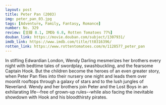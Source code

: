 ```yaml
---
layout: post 
title: Peter Pan (2003)
img: peter_pan_03.jpg
tags: [Adventure, Family, Fantasy, Romance]
number: No. 329
review: [豆瓣 8.1, IMDb 6.8, Rotten Tomatoes 77%]
douban_link: https://movie.douban.com/subject/1307931/
imdb_link: https://www.imdb.com/title/tt0316396/
rotten_link: https://www.rottentomatoes.com/m/1128577_peter_pan
---
```


In stifling Edwardian London, Wendy Darling mesmerizes her brothers every night with bedtime tales of swordplay, swashbuckling, and the fearsome Captain Hook. But the children become the heroes of an even greater story, when Peter Pan flies into their nursery one night and leads them over moonlit rooftops through a galaxy of stars and to the lush jungles of Neverland. Wendy and her brothers join Peter and the Lost Boys in an exhilarating life--free of grown-up rules--while also facing the inevitable showdown with Hook and his bloodthirsty pirates.